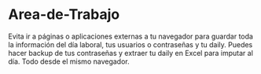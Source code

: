# Area-de-Trabajo
Evita ir a páginas o aplicaciones externas a tu navegador para guardar toda la información del día laboral, tus usuarios o contraseñas y tu daily. Puedes hacer backup de tus contraseñas y extraer tu daily en Excel para imputar al día. Todo desde el mismo navegador.
